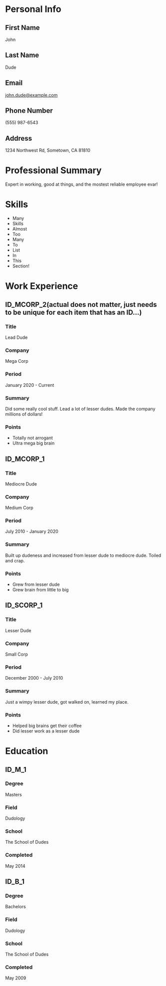 # Personal Info
## First Name
John

## Last Name
Dude

## Email
john.dude@example.com

## Phone Number
(555) 987-6543

## Address
1234 Northwest Rd, Sometown, CA 81810

# Professional Summary
Expert in working, good at things, and the mostest reliable employee evar!

# Skills
- Many
- Skills
- Almost
- Too
- Many
- To
- List
- In
- This
- Section!

# Work Experience
## ID_MCORP_2(actual does not matter, just needs to be unique for each item that has an ID...)
### Title
Lead Dude

### Company
Mega Corp

### Period
January 2020 - Current

### Summary
Did some really cool stuff. Lead a lot of lesser dudes. Made the company millions of dollars!

### Points
- Totally not arrogant
- Ultra mega big brain

## ID_MCORP_1
### Title
Mediocre Dude

### Company
Medium Corp

### Period
July 2010 - January 2020

### Summary
Built up dudeness and increased from lesser dude to mediocre dude. Toiled and crap.

### Points
- Grew from lesser dude
- Grew brain from little to big

## ID_SCORP_1
### Title
Lesser Dude

### Company
Small Corp

### Period
December 2000 - July 2010

### Summary
Just a wimpy lesser dude, got walked on, learned my place.

### Points
- Helped big brains get their coffee
- Did lesser work as a lesser dude

# Education
## ID_M_1
### Degree
Masters

### Field
Dudology

### School
The School of Dudes

### Completed
May 2014

## ID_B_1
### Degree
Bachelors

### Field
Dudology

### School
The School of Dudes

### Completed
May 2009